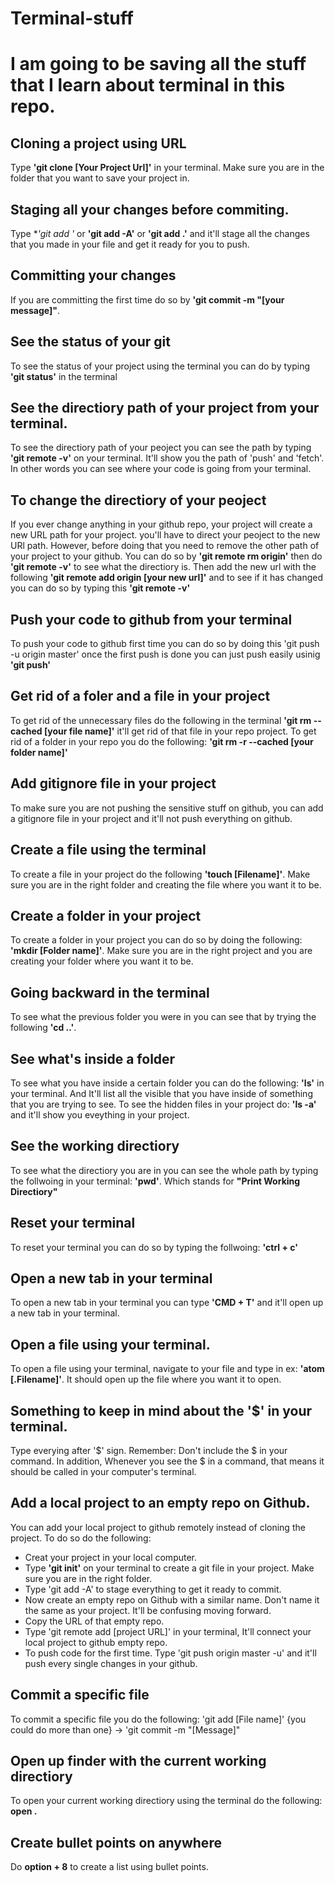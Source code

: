 # Terminal-stuff
# I am going to be saving all the stuff that I learn about terminal in this repo.

## Cloning a project using URL
Type **'git clone [Your Project Url]'**  in your terminal. Make sure you are in the folder that you want to save your project in. 

## Staging all your changes before commiting.
Type **'git add *'** or **'git add -A'** or **'git add .'** and it'll stage all the changes that you made in your file and get it ready for you to push. 

## Committing your changes
If you are committing the first time do so by **'git commit -m "[your message]"**.

## See the status of your git
To see the status of your project using the terminal you can do by typing **'git status'** in the terminal

## See the directiory path of your project from your terminal.
To see the directiory path of your peoject you can see the path by typing **'git remote -v'** on your terminal. It'll show you the path of 'push' and 'fetch'. In other words you can see where your code is going from your terminal.

## To change the directiory of your peoject
If you ever change anything in your github repo, your project will create a new URL path for your project. you'll have to direct your peoject to the new URl path. However, before doing that you need to remove the other path of your project to your github. You can do so by **'git remote rm origin'** then do **'git remote -v'** to see what the directiory is. Then add the new url with the following **'git remote add origin [your new url]'** and to see if it has changed you can do so by typing this **'git remote -v'**

## Push your code to github from your terminal
To push your code to github first time you can do so by doing this 'git push -u origin master' once the first push is done you can just push easily usinig **'git push'**

## Get rid of a foler and a file in your project
To get rid of the unnecessary files do the following in the terminal **'git rm --cached [your file name]'** it'll get rid of that file in your repo project. 
To get rid of a folder in your repo you do the following: **'git rm -r --cached [your folder name]'** 

## Add gitignore file in your project
To make sure you are not pushing the sensitive stuff on github, you can add a gitignore file in your project and it'll not push everything on github.

## Create a file using the terminal
To create a file in your project do the following **'touch [Filename]'**. Make sure you are in the right folder and creating the file where you want it to be. 

## Create a folder in your project
To create a folder in your project you can do so by doing the following: **'mkdir [Folder name]'**. Make sure you are in the right project and you are creating your folder where you want it to be. 

## Going backward in the terminal
To see what the previous folder you were in you can see that by trying the following **'cd ..'**.

## See what's inside a folder
To see what you have inside a certain folder you can do the following: **'ls'** in your terminal. And It'll list all the visible that you have inside of something that you are trying to see. To see the hidden files in your project do: **'ls -a'** and it'll show you eveything in your project.

## See the working directiory
To see what the directiory you are in you can see the whole path by typing the follwoing in your terminal: **'pwd'**. Which stands for **"Print Working Directiory"**

## Reset your terminal
To reset your terminal you can do so by typing the follwoing: **'ctrl + c'**

## Open a new tab in your terminal
To open a new tab in your terminal you can type **'CMD + T'** and it'll open up a new tab in your terminal.

## Open a file using your terminal.
To open a file using your terminal, navigate to your file and type in ex: **'atom [.Filename]'**. It should open up the file where you want it to open. 

## Something to keep in mind about the '$' in your terminal.
Type everying after '$' sign. Remember: Don't include the $ in your command. In addition, Whenever you see the $ in a command, that means it should be called in your computer's terminal.

## Add a local project to an empty repo on Github.
You can add your local project to github remotely instead of cloning the project. To do so do the following: 
*  Creat your project in your local computer.
* Type **'git init'** on your terminal to create a git file in your project. Make sure you are in the right folder.
* Type 'git add -A' to stage everything to get it ready to commit.
* Now create an empty repo on Github with a similar name. Don't name it the same as your project. It'll be confusing moving forward.
* Copy the URL of that empty repo.
* Type 'git remote add [project URL]' in your terminal, It'll connect your local project to github empty repo.
* To push code for the first time. Type 'git push origin master -u' and it'll push every single changes in your github.

## Commit a specific file 
To commit a specific file you do the following: 'git add [File name]' {you could do more than one}  -> 'git commit -m "[Message]"

## Open up finder with the current working directiory
To open your current working directiory using the terminal do the following: **open .**

## Create bullet points on anywhere
Do **option + 8** to create a list using bullet points.




